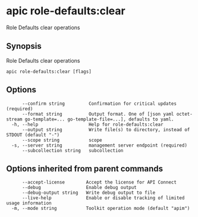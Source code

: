 # apic role-defaults:clear

Role Defaults clear operations

## Synopsis

Role Defaults clear operations

```
apic role-defaults:clear [flags]
```

## Options

```
      --confirm string         Confirmation for critical updates (required)
      --format string          Output format. One of [json yaml octet-stream go-template=... go-template-file=...], defaults to yaml.
  -h, --help                   Help for role-defaults:clear
      --output string          Write file(s) to directory, instead of STDOUT (default "-")
      --scope string           scope
  -s, --server string          management server endpoint (required)
      --subcollection string   subcollection
```

## Options inherited from parent commands

```
      --accept-license        Accept the license for API Connect
      --debug                 Enable debug output
      --debug-output string   Write debug output to file
      --live-help             Enable or disable tracking of limited usage information
  -m, --mode string           Toolkit operation mode (default "apim")
```

